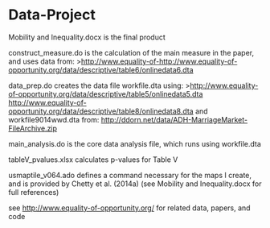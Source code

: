 # Data-Project

Mobility and Inequality.docx is the final product

construct_measure.do is the calculation of the main measure in the paper, and uses data from:  >http://www.equality-of-http://www.equality-of-opportunity.org/data/descriptive/table6/onlinedata6.dta

data_prep.do creates the data file workfile.dta using:  >http://www.equality-of-opportunity.org/data/descriptive/table5/onlinedata5.dta  http://www.equality-of-opportunity.org/data/descriptive/table8/onlinedata8.dta  and workfile9014wwd.dta from:  http://ddorn.net/data/ADH-MarriageMarket-FileArchive.zip
  
main_analysis.do is the core data analysis file, which runs using workfile.dta

tableV_pvalues.xlsx calculates p-values for Table V

usmaptile_v064.ado defines a command necessary for the maps I create, and is provided by Chetty et al. (2014a) (see Mobility and Inequality.docx for full references)


see http://www.equality-of-opportunity.org/ for related data, papers, and code
